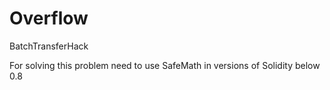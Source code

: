 # Overflow
BatchTransferHack



For solving this problem need to use SafeMath in versions of Solidity below 0.8
